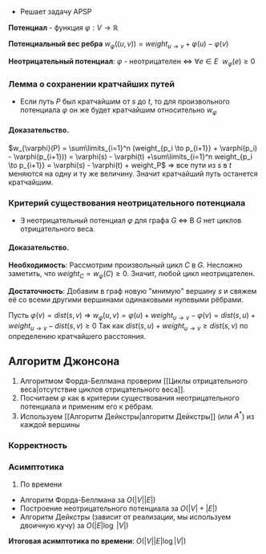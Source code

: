 - Решает задачу APSP

**Потенциал** - функция $\varphi : V \to \mathbb{R}$

**Потенциальный вес ребра** $w_{\varphi}((u, v)) = weight_{u \to v} + \varphi(u) - \varphi(v)$

**Неотрицательный потенциал**: $\varphi$ - неотрицателен $\Leftrightarrow$ $\forall e \in E\:\ w_{\varphi}(e) \geq 0$

### Лемма о сохранении кратчайших путей

- Если путь $P$ был кратчайшим от $s$ до $t$, то для произвольного потенциала $\varphi$ он же будет кратчайшим относительно $w_{\varphi}$

#### Доказательство.
$w_{\varphi}(P) = \sum\limits_{i=1}^n (weight_{p_i \to p_{i+1}} + \varphi(p_i) - \varphi(p_{i+1})) = \varphi(s) - \varphi(t) +\sum\limits_{i=1}^n weight_{p_i \to p_{i+1}} = \varphi(s) - \varphi(t) + weight_P$ $\Rightarrow$ все пути из $s$ в $t$ меняются на одну и ту же величину. Значит кратчайший путь останется кратчайшим.

### Критерий существования неотрицательного потенциала

- $\exists$ неотрицательный потенциал $\varphi$ для графа $G$ $\Longleftrightarrow$ В $G$ нет циклов отрицательного веса.

#### Доказательство.

**Необходимость**: Рассмотрим произвольный цикл $C$ в $G$. Несложно заметить, что $weight_C = w_{\varphi}(C) \geq 0$. Значит, любой цикл неотрицателен.

**Достаточность**: Добавим в граф новую "мнимую" вершину $s$ и свяжем её со всеми другими вершинами одинаковыми нулевыми рёбрами.

Пусть $\varphi(v) = dist(s, v)$ $\Rightarrow$ $w_{\varphi}(u, v) = \varphi(u) + weight_{u \to v} - \varphi(v) = dist(s, u) + weight_{u \to v} - dist(s, v) \geq 0$
Так как $dist(s, u) + weight_{u \to v} \geq dist(s, v)$ по определению кратчайшего расстояния.

## Алгоритм Джонсона

1) Алгоритмом Форда-Беллмана проверим [[Циклы отрицательного веса|отсутствие циклов отрицательного веса]].
2) Посчитаем $\varphi$ как в критерии существования неотрицательного потенциала и применим его к рёбрам.
3) Используем [[Алгоритм Дейкстры|алгоритм Дейкстры]] (или $A^*$) из каждой вершины

### Корректность

### Асимптотика

1) По времени

- Алгоритм Форда-Беллмана за $O(|V||E|)$
- Построение неотрицательного потенциала за $O(|V| + |E|)$
- Алгоритм Дейкстры (зависит от реализации, мы используем двоичную кучу) за $O(|E|\log\ |V|)$

**Итоговая асимптотика по времени**: $O(|V||E|\log |V|)$
